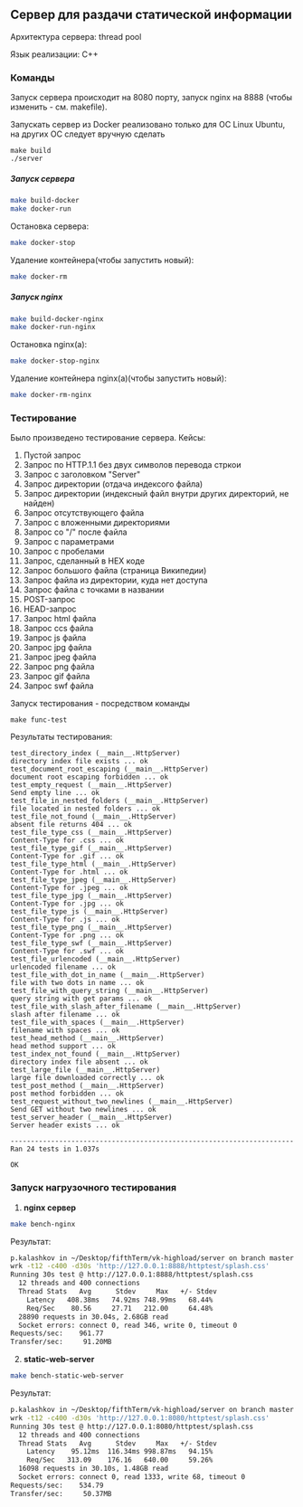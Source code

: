 ## Сервер для раздачи статической информации

Архитектура сервера: thread pool

Язык реализации: C++

###  Команды

Запуск сервера происходит на 8080 порту, запуск nginx на 8888 (чтобы изменить - см. makefile).

Запускать сервер из Docker реализовано только для ОС Linux Ubuntu, на других OC следует вручную сделать
```
make build
./server
```

##### Запуск сервера
```bash
make build-docker
make docker-run
```
Остановка сервера:
```bash
make docker-stop
```
Удаление контейнера(чтобы запустить новый):
```bash
make docker-rm
```
##### Запуск nginx
```bash
make build-docker-nginx
make docker-run-nginx
```
Остановка nginx(a):
```bash
make docker-stop-nginx
```
Удаление контейнера nginx(a)(чтобы запустить новый):
```bash
make docker-rm-nginx
```

### Тестирование
Было произведено тестирование сервера. Кейсы:
1. Пустой запрос
2. Запрос по HTTP.1.1 без двух символов перевода стркои
3. Запрос с заголовком "Server"
4. Запрос директории (отдача индексого файла)
5. Запрос директории (индексный файл внутри других директорий, не найден)
6. Запрос отсутствующего файла
7. Запрос с вложенными директориями
8. Запрос со "/" после файла
9. Запрос с параметрами
10. Запрос с пробелами
11. Запрос, сделанный в HEX коде
12. Запрос большого файла (страница Википедии)
13. Запрос файла из директории, куда нет доступа
14. Запрос файла с точками в названии
15. POST-запрос
16. HEAD-запрос
17. Запрос html файла
18. Запрос ccs файла
19. Запрос js файла
20. Запрос jpg файла
21. Запрос jpeg файла
22. Запрос png файла
23. Запрос gif файла
24. Запрос swf файла

Запуск тестирования - посредством команды
```
make func-test
```
Результаты тестирования:
```
test_directory_index (__main__.HttpServer)
directory index file exists ... ok
test_document_root_escaping (__main__.HttpServer)
document root escaping forbidden ... ok
test_empty_request (__main__.HttpServer)
Send empty line ... ok
test_file_in_nested_folders (__main__.HttpServer)
file located in nested folders ... ok
test_file_not_found (__main__.HttpServer)
absent file returns 404 ... ok
test_file_type_css (__main__.HttpServer)
Content-Type for .css ... ok
test_file_type_gif (__main__.HttpServer)
Content-Type for .gif ... ok
test_file_type_html (__main__.HttpServer)
Content-Type for .html ... ok
test_file_type_jpeg (__main__.HttpServer)
Content-Type for .jpeg ... ok
test_file_type_jpg (__main__.HttpServer)
Content-Type for .jpg ... ok
test_file_type_js (__main__.HttpServer)
Content-Type for .js ... ok
test_file_type_png (__main__.HttpServer)
Content-Type for .png ... ok
test_file_type_swf (__main__.HttpServer)
Content-Type for .swf ... ok
test_file_urlencoded (__main__.HttpServer)
urlencoded filename ... ok
test_file_with_dot_in_name (__main__.HttpServer)
file with two dots in name ... ok
test_file_with_query_string (__main__.HttpServer)
query string with get params ... ok
test_file_with_slash_after_filename (__main__.HttpServer)
slash after filename ... ok
test_file_with_spaces (__main__.HttpServer)
filename with spaces ... ok
test_head_method (__main__.HttpServer)
head method support ... ok
test_index_not_found (__main__.HttpServer)
directory index file absent ... ok
test_large_file (__main__.HttpServer)
large file downloaded correctly ... ok
test_post_method (__main__.HttpServer)
post method forbidden ... ok
test_request_without_two_newlines (__main__.HttpServer)
Send GET without two newlines ... ok
test_server_header (__main__.HttpServer)
Server header exists ... ok

----------------------------------------------------------------------
Ran 24 tests in 1.037s

OK
```

### Запуск нагрузочного тестирования
1. **nginx сервер**
```bash
make bench-nginx
```
Результат:
```bash
p.kalashkov in ~/Desktop/fifthTerm/vk-highload/server on branch master > make bench-nginx
wrk -t12 -c400 -d30s 'http://127.0.0.1:8888/httptest/splash.css'
Running 30s test @ http://127.0.0.1:8888/httptest/splash.css
  12 threads and 400 connections
  Thread Stats   Avg      Stdev     Max   +/- Stdev
    Latency   408.38ms   74.92ms 748.99ms   68.44%
    Req/Sec    80.56     27.71   212.00     64.48%
  28890 requests in 30.04s, 2.68GB read
  Socket errors: connect 0, read 346, write 0, timeout 0
Requests/sec:    961.77
Transfer/sec:     91.20MB
```
2. **static-web-server**
```bash
make bench-static-web-server
```
Результат:
```bash
p.kalashkov in ~/Desktop/fifthTerm/vk-highload/server on branch master > make bench-static-web-server
wrk -t12 -c400 -d30s 'http://127.0.0.1:8080/httptest/splash.css'
Running 30s test @ http://127.0.0.1:8080/httptest/splash.css
  12 threads and 400 connections
  Thread Stats   Avg      Stdev     Max   +/- Stdev
    Latency    95.12ms  116.34ms 998.87ms   94.15%
    Req/Sec   313.09    176.16   640.00     59.26%
  16098 requests in 30.10s, 1.48GB read
  Socket errors: connect 0, read 1333, write 68, timeout 0
Requests/sec:    534.79
Transfer/sec:     50.37MB
```

